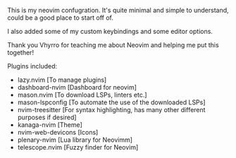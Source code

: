 This is my neovim confugration. It's quite minimal and simple to understand, could be a good place to start off of.

I also added some of my custom keybindings and some editor options.

Thank you Vhyrro for teaching me about Neovim and helping me put this together!

Plugins included:
-    lazy.nvim [To manage plugins]
-    dashboard-nvim [Dashboard for neovim]
-    mason.nvim [To download LSPs, linters etc.]
-    mason-lspconfig [To automate the use of the downloaded LSPs]
-    nvim-treesitter [For syntax highlighting, has many other different purposes if desired]
-    kanaga-nvim [Theme]
-    nvim-web-devicons [Icons]
-    plenary-nvim [Lua library for Neovimm]
-    telescope.nvim [Fuzzy finder for Neovim]
